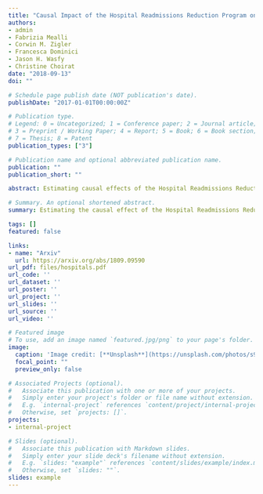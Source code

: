 ```yaml
---
title: "Causal Impact of the Hospital Readmissions Reduction Program on Hospital Readmissions and Mortality"
authors:
- admin
- Fabrizia Mealli
- Corwin M. Zigler
- Francesca Dominici
- Jason H. Wasfy
- Christine Choirat
date: "2018-09-13"
doi: ""

# Schedule page publish date (NOT publication's date).
publishDate: "2017-01-01T00:00:00Z"

# Publication type.
# Legend: 0 = Uncategorized; 1 = Conference paper; 2 = Journal article;
# 3 = Preprint / Working Paper; 4 = Report; 5 = Book; 6 = Book section;
# 7 = Thesis; 8 = Patent
publication_types: ["3"]

# Publication name and optional abbreviated publication name.
publication: ""
publication_short: ""

abstract: Estimating causal effects of the Hospital Readmissions Reduction Program (HRRP), part of the Affordable Care Act, has been very controversial. Associational studies have demonstrated de- creases in hospital readmissions, consistent with the intent of the program, although analyses with different data sources and methods have differed in estimating effects on patient mortality. To address these issues, we define the estimands of interest in the context of potential outcomes, we formalize a Bayesian structural time-series model for causal inference, and discuss the necessary assumptions for estimation of effects using observed data. The method is used to estimate the effect of the passage of HRRP on both the 30-day readmissions and 30-day mortality. We show that for acute myocardial infarction and congestive heart failure, HRRP caused reduction in readmissions while it had no statistically significant effect on mortality. However, for pneumonia, HRRP had no statistically significant effect on readmissions but caused an increase in mortality.

# Summary. An optional shortened abstract.
summary: Estimating the causal effect of the Hospital Readmissions Reduction on program on patient readmission and mortality rates.

tags: []
featured: false

links:
- name: "Arxiv"
  url: https://arxiv.org/abs/1809.09590
url_pdf: files/hospitals.pdf
url_code: ''
url_dataset: ''
url_poster: ''
url_project: ''
url_slides: ''
url_source: ''
url_video: ''

# Featured image
# To use, add an image named `featured.jpg/png` to your page's folder. 
image:
  caption: 'Image credit: [**Unsplash**](https://unsplash.com/photos/s9CC2SKySJM)'
  focal_point: ""
  preview_only: false

# Associated Projects (optional).
#   Associate this publication with one or more of your projects.
#   Simply enter your project's folder or file name without extension.
#   E.g. `internal-project` references `content/project/internal-project/index.md`.
#   Otherwise, set `projects: []`.
projects:
- internal-project

# Slides (optional).
#   Associate this publication with Markdown slides.
#   Simply enter your slide deck's filename without extension.
#   E.g. `slides: "example"` references `content/slides/example/index.md`.
#   Otherwise, set `slides: ""`.
slides: example
---
```


